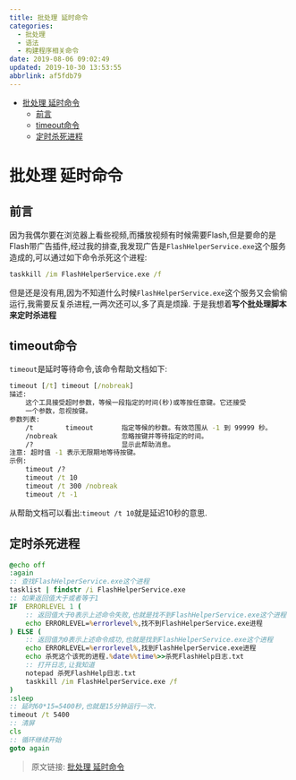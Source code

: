 ```yaml
---
title: 批处理 延时命令
categories: 
  - 批处理
  - 语法
  - 构建程序相关命令
date: 2019-08-06 09:02:49
updated: 2019-10-30 13:53:55
abbrlink: af5fdb79
---
```

- [批处理 延时命令](/blog/html/af5fdb79/#批处理-延时命令)
    - [前言](/blog/html/af5fdb79/#前言)
    - [timeout命令](/blog/html/af5fdb79/#timeout命令)
    - [定时杀死进程](/blog/html/af5fdb79/#定时杀死进程)

<!--more-->
<script src="https://cdn.bootcss.com/jquery/3.4.0/jquery.slim.min.js"></script>
<script>$(document).ready(function () {$(".post-body > ul:nth-child(1)").hide();});</script>

<!--end-->
# 批处理 延时命令 #
## 前言 ##
因为我偶尔要在浏览器上看些视频,而播放视频有时候需要Flash,但是要命的是Flash带广告插件,经过我的排查,我发现广告是`FlashHelperService.exe`这个服务造成的,可以通过如下命令杀死这个进程:
```cmd
taskkill /im FlashHelperService.exe /f
```
但是还是没有用,因为不知道什么时候`FlashHelperService.exe`这个服务又会偷偷运行,我需要反复杀进程,一两次还可以,多了真是烦躁.
于是我想着**写个批处理脚本来定时杀进程**
## timeout命令 ##
`timeout`是延时等待命令,该命令帮助文档如下:
```cmd
timeout [/t] timeout [/nobreak] 
描述:
    这个工具接受超时参数，等候一段指定的时间(秒)或等按任意键。它还接受
    一个参数，忽视按键。
参数列表:
    /t        timeout       指定等候的秒数。有效范围从 -1 到 99999 秒。
    /nobreak                忽略按键并等待指定的时间。
    /?                      显示此帮助消息。
注意: 超时值 -1 表示无限期地等待按键。
示例:
    timeout /?
    timeout /t 10
    timeout /t 300 /nobreak
    timeout /t -1
```
从帮助文档可以看出:`timeout /t 10`就是延迟10秒的意思.
## 定时杀死进程 ##
```bat
@echo off
:again
:: 查找FlashHelperService.exe这个进程
tasklist | findstr /i FlashHelperService.exe
:: 如果返回值大于或者等于1
IF  ERRORLEVEL 1 (
    :: 返回值大于0表示上述命令失败,也就是找不到FlashHelperService.exe这个进程
    echo ERRORLEVEL=%errorlevel%,找不到FlashHelperService.exe进程
) ELSE (
    :: 返回值为0表示上述命令成功,也就是找到FlashHelperService.exe这个进程
    echo ERRORLEVEL=%errorlevel%,找到FlashHelperService.exe进程
    echo 杀死这个该死的进程.%date%%time%>>杀死FlashHelp日志.txt
    :: 打开日志,让我知道
    notepad 杀死FlashHelp日志.txt
    taskkill /im FlashHelperService.exe /f
)
:sleep
:: 延时60*15=5400秒,也就是15分钟运行一次.
timeout /t 5400
:: 清屏
cls
:: 循环继续开始
goto again
```
>原文链接: [批处理 延时命令](https://lanlan2017.github.io/blog/af5fdb79/)

